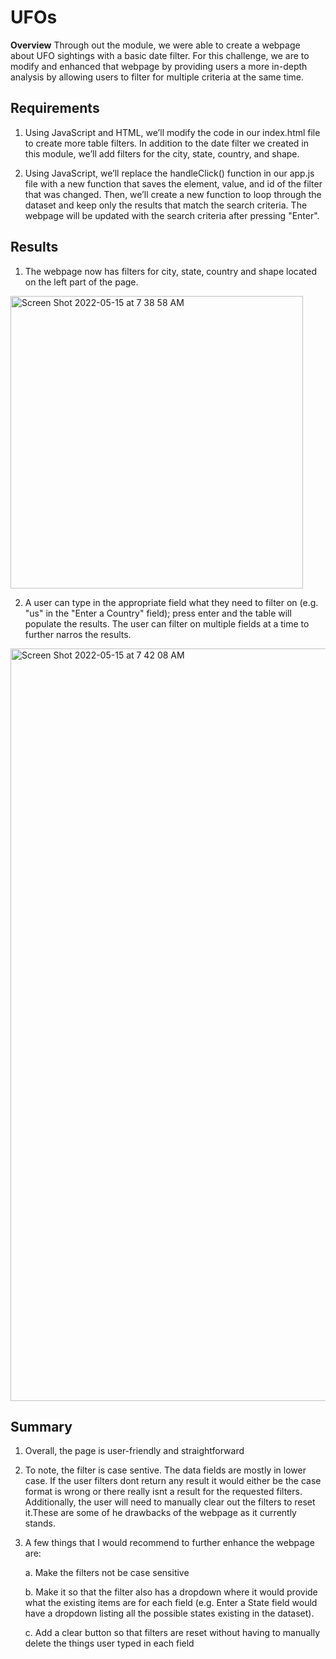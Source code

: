 # UFOs
**Overview** Through out the module, we were able to create a webpage about UFO sightings with a basic date filter. For this challenge, we are to modify and enhanced that webpage by providing users a more in-depth analysis by allowing users to filter for multiple criteria at the same time. 

## Requirements

1. Using JavaScript and HTML, we’ll modify the code in our index.html file to create more table filters. In addition to the date filter we created in this module, we’ll add filters for the city, state, country, and shape.

2. Using JavaScript, we’ll replace the handleClick() function in our app.js file with a new function that saves the element, value, and id of the filter that was changed. Then, we’ll create a new function to loop through the dataset and keep only the results that match the search criteria. The webpage will be updated with the search criteria after pressing "Enter".

## Results

1. The webpage now has filters for city, state, country and shape located on the left part of the page. 

<img width="468" alt="Screen Shot 2022-05-15 at 7 38 58 AM" src="https://user-images.githubusercontent.com/98235755/168470916-b7cd74b6-94bf-4514-9442-c67f128d2845.png">


2. A user can type in the appropriate field what they need to filter on (e.g. "us" in the "Enter a Country" field); press enter and the table will populate the results. The user can filter on multiple fields at a time to further narros the results. 


<img width="1204" alt="Screen Shot 2022-05-15 at 7 42 08 AM" src="https://user-images.githubusercontent.com/98235755/168470996-ef4a593f-413b-41d3-9c4e-388a5668ef11.png">



## Summary

1. Overall, the page is user-friendly and straightforward

2. To note, the filter is case sentive. The data fields are mostly in lower case. If the user filters dont return any result it would either be the case format is wrong or there really isnt a result for the requested filters. Additionally, the user will need to manually clear out the filters to reset it.These are some of he drawbacks of the webpage as it currently stands.

3. A few things that I would recommend to further enhance the webpage are:
      
      a. Make the filters not be case sensitive
      
      b. Make it so that the filter also has a dropdown where it would provide what the existing items are for each 
      field (e.g. Enter a State field would have a dropdown listing all the possible states existing in the dataset).
      
      c. Add a clear button so that filters are reset without having to manually delete the things user typed in each 
      field
